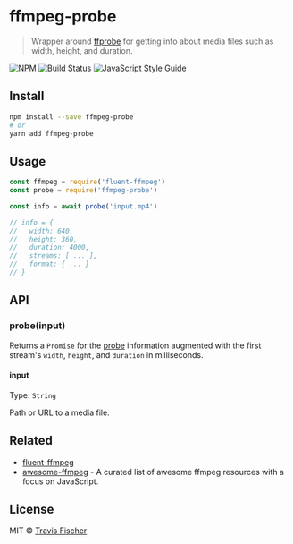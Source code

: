 # ffmpeg-probe

> Wrapper around [ffprobe](https://www.ffmpeg.org/ffprobe.html) for getting info about media files such as width, height, and duration.

[![NPM](https://img.shields.io/npm/v/ffmpeg-probe.svg)](https://www.npmjs.com/package/ffmpeg-probe) [![Build Status](https://travis-ci.org/transitive-bullshit/ffmpeg-probe.svg?branch=master)](https://travis-ci.org/transitive-bullshit/ffmpeg-probe) [![JavaScript Style Guide](https://img.shields.io/badge/code_style-standard-brightgreen.svg)](https://standardjs.com)

## Install

```bash
npm install --save ffmpeg-probe
# or
yarn add ffmpeg-probe
```

## Usage

```js
const ffmpeg = require('fluent-ffmpeg')
const probe = require('ffmpeg-probe')

const info = await probe('input.mp4')

// info = {
//   width: 640,
//   height: 360,
//   duration: 4000,
//   streams: [ ... ],
//   format: { ... }
// }
```

## API

### probe(input)

Returns a `Promise` for the [probe](https://www.ffmpeg.org/ffprobe.html) information augmented with the first stream's `width`, `height`, and `duration` in milliseconds.

#### input

Type: `String`

Path or URL to a media file.

## Related

- [fluent-ffmpeg](https://github.com/fluent-ffmpeg/node-fluent-ffmpeg)
- [awesome-ffmpeg](https://github.com/transitive-bullshit/awesome-ffmpeg) - A curated list of awesome ffmpeg resources with a focus on JavaScript.

## License

MIT © [Travis Fischer](https://github.com/transitive-bullshit)
